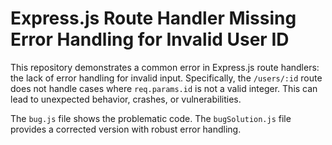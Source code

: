 # Express.js Route Handler Missing Error Handling for Invalid User ID

This repository demonstrates a common error in Express.js route handlers: the lack of error handling for invalid input.  Specifically, the `/users/:id` route does not handle cases where `req.params.id` is not a valid integer.  This can lead to unexpected behavior, crashes, or vulnerabilities.

The `bug.js` file shows the problematic code. The `bugSolution.js` file provides a corrected version with robust error handling.